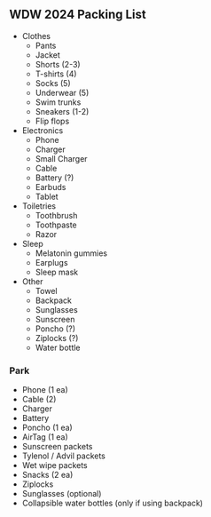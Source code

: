 ## WDW 2024 Packing List


- Clothes
  - Pants
  - Jacket
  - Shorts (2-3)
  - T-shirts (4)
  - Socks (5)
  - Underwear (5)
  - Swim trunks
  - Sneakers (1-2)
  - Flip flops
- Electronics
  - Phone
  - Charger
  - Small Charger
  - Cable
  - Battery (?)
  - Earbuds
  - Tablet
- Toiletries
  - Toothbrush
  - Toothpaste
  - Razor
- Sleep
  - Melatonin gummies
  - Earplugs
  - Sleep mask
- Other
  - Towel
  - Backpack
  - Sunglasses
  - Sunscreen
  - Poncho (?)
  - Ziplocks (?)
  - Water bottle


### Park

- Phone (1 ea)
- Cable (2)
- Charger
- Battery
- Poncho (1 ea)
- AirTag (1 ea)
- Sunscreen packets
- Tylenol / Advil packets
- Wet wipe packets
- Snacks (2 ea)
- Ziplocks
- Sunglasses (optional)
- Collapsible water bottles (only if using backpack)

